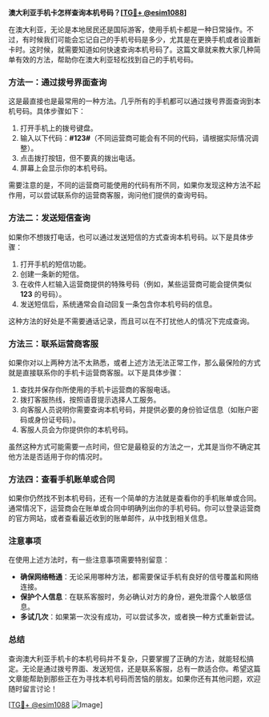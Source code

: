 **澳大利亚手机卡怎样查询本机号码？[[TG💪+ @esim1088](https://t.me/s/esim1088)]**

在澳大利亚，无论是本地居民还是国际游客，使用手机卡都是一种日常操作。不过，有时候我们可能会忘记自己的手机号码是多少，尤其是在更换手机或者设置新卡时。这时候，就需要知道如何快速查询本机号码了。这篇文章就来教大家几种简单有效的方法，帮助你在澳大利亚轻松找到自己的手机号码。

### 方法一：通过拨号界面查询

这是最直接也是最常用的一种方法。几乎所有的手机都可以通过拨号界面查询到本机号码。具体步骤如下：

1. 打开手机上的拨号键盘。
2. 输入以下代码：**#123#**（不同运营商可能会有不同的代码，请根据实际情况调整）。
3. 点击拨打按钮，但不要真的拨出电话。
4. 屏幕上会显示你的本机号码。

需要注意的是，不同的运营商可能使用的代码有所不同，如果你发现这种方法不起作用，可以尝试联系你的运营商客服，询问他们提供的查询号码。

### 方法二：发送短信查询

如果你不想拨打电话，也可以通过发送短信的方式查询本机号码。以下是具体步骤：

1. 打开手机的短信功能。
2. 创建一条新的短信。
3. 在收件人栏输入运营商提供的特殊号码（例如，某些运营商可能会提供类似 **123** 的号码）。
4. 发送短信后，系统通常会自动回复一条包含你本机号码的信息。

这种方法的好处是不需要通话记录，而且可以在不打扰他人的情况下完成查询。

### 方法三：联系运营商客服

如果你对以上两种方法不太熟悉，或者上述方法无法正常工作，那么最保险的方式就是直接联系你的手机卡运营商客服。以下是具体步骤：

1. 查找并保存你所使用的手机卡运营商的客服电话。
2. 拨打客服热线，按照语音提示选择人工服务。
3. 向客服人员说明你需要查询本机号码，并提供必要的身份验证信息（如账户密码或身份证号码）。
4. 客服人员会为你提供你的本机号码。

虽然这种方式可能需要一点时间，但它是最稳妥的方法之一，尤其是当你不确定其他方法是否适用于你的情况时。

### 方法四：查看手机账单或合同

如果你仍然找不到本机号码，还有一个简单的方法就是查看你的手机账单或合同。通常情况下，运营商会在账单或合同中明确列出你的手机号码。你可以登录运营商的官方网站，或者查看最近收到的账单邮件，从中找到相关信息。

### 注意事项

在使用上述方法时，有一些注意事项需要特别留意：

- **确保网络畅通**：无论采用哪种方法，都需要保证手机有良好的信号覆盖和网络连接。
- **保护个人信息**：在联系客服时，务必确认对方的身份，避免泄露个人敏感信息。
- **多试几次**：如果第一次没有成功，可以尝试多次，或者换一种方式重新尝试。

### 总结

查询澳大利亚手机卡的本机号码并不复杂，只要掌握了正确的方法，就能轻松搞定。无论是通过拨号界面、发送短信，还是联系客服，总有一款适合你。希望这篇文章能帮助到那些正在为寻找本机号码而苦恼的朋友。如果你还有其他问题，欢迎随时留言讨论！

[[TG💪+ @esim1088](https://t.me/s/esim1088) ![Image](https://i.postimg.cc/4NQfJmqS/Snipaste-2025-05-13-00-14-12.png)]